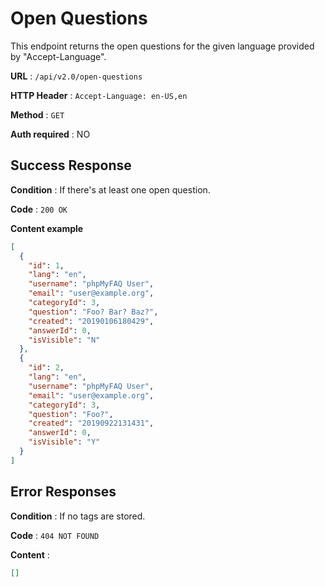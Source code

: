 # Open Questions

This endpoint returns the open questions for the given language provided by "Accept-Language".

**URL** : `/api/v2.0/open-questions`

**HTTP Header** : `Accept-Language: en-US,en`

**Method** : `GET`

**Auth required** : NO

## Success Response

**Condition** : If there's at least one open question.

**Code** : `200 OK`

**Content example**

```json
[
  {
    "id": 1,
    "lang": "en",
    "username": "phpMyFAQ User",
    "email": "user@example.org",
    "categoryId": 3,
    "question": "Foo? Bar? Baz?",
    "created": "20190106180429",
    "answerId": 0,
    "isVisible": "N"
  },
  {
    "id": 2,
    "lang": "en",
    "username": "phpMyFAQ User",
    "email": "user@example.org",
    "categoryId": 3,
    "question": "Foo?",
    "created": "20190922131431",
    "answerId": 0,
    "isVisible": "Y"
  }
]
```

## Error Responses

**Condition** : If no tags are stored.

**Code** : `404 NOT FOUND`

**Content** :

```json
[]
```
